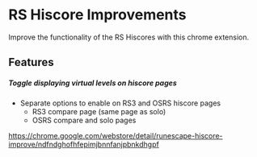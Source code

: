 # RS Hiscore Improvements

Improve the functionality of the RS Hiscores with this chrome extension.

## Features

##### Toggle displaying virtual levels on hiscore pages
* Separate options to enable on RS3 and OSRS hiscore pages
  * RS3 compare page (same page as solo)
  * OSRS compare and solo pages

https://chrome.google.com/webstore/detail/runescape-hiscore-improve/ndfndghofhfepimjbnnfanjpbnkdhgpf
